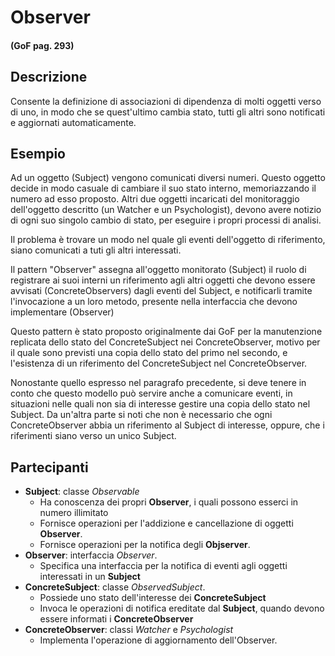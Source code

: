 # Observer
#### (GoF pag. 293)

## Descrizione
Consente la definizione di associazioni di dipendenza di molti oggetti verso di uno, in modo che se quest'ultimo cambia stato, tutti gli altri sono notificati e aggiornati automaticamente.

## Esempio
Ad un oggetto (Subject) vengono comunicati diversi numeri. Questo oggetto decide in modo casuale di cambiare il suo stato interno, memoriazzando il numero ad esso proposto. Altri due oggetti incaricati del monitoraggio dell'oggetto descritto (un Watcher e un Psychologist), devono avere notizio di ogni suo singolo cambio di stato, per eseguire i propri processi di analisi.

Il problema è trovare un modo nel quale gli eventi dell'oggetto di riferimento, siano comunicati a tuti gli altri interessati.

Il pattern "Observer" assegna all'oggetto monitorato (Subject) il ruolo di registrare ai suoi interni un riferimento agli altri oggetti che devono essere avvisati (ConcreteObservers) dagli eventi del Subject, e notificarli tramite l'invocazione a un loro metodo, presente nella interfaccia che devono implementare (Observer)

Questo pattern è stato proposto originalmente dai GoF per la manutenzione replicata dello stato del ConcreteSubject nei ConcreteObserver, motivo per il quale sono previsti una copia dello stato del primo nel secondo, e l'esistenza di un riferimento del ConcreteSubject nel ConcreteObserver.

Nonostante quello espresso nel paragrafo precedente, si deve tenere in conto che questo modello può servire anche a comunicare eventi, in situazioni nelle quali non sia di interesse gestire una copia dello stato nel Subject.
Da un'altra parte si noti che non è necessario che ogni ConcreteObserver abbia un riferimento al Subject di interesse, oppure, che i riferimenti siano verso un unico Subject.

## Partecipanti
* **Subject**: classe _Observable_
  - Ha conoscenza dei propri **Observer**, i quali possono esserci in numero illimitato
  - Fornisce operazioni per l'addizione e cancellazione di oggetti **Observer**.
  - Fornisce operazioni per la notifica degli **Objserver**.
* **Observer**: interfaccia _Observer_.
  - Specifica una interfaccia per la notifica di eventi agli oggetti interessati in un **Subject**
* **ConcreteSubject**: classe _ObservedSubject_.
  - Possiede uno stato dell'interesse dei **ConcreteSubject**
  - Invoca le operazioni di notifica ereditate dal **Subject**, quando devono essere informati i **ConcreteObserver**
* **ConcreteObserver**: classi _Watcher_ e _Psychologist_
  - Implementa l'operazione di aggiornamento dell'Observer.
